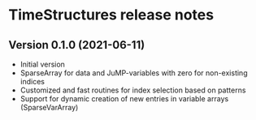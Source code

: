 TimeStructures release notes
===================================


Version 0.1.0 (2021-06-11)
--------------------------
* Initial version
* SparseArray for data and JuMP-variables with zero for non-existing indices
* Customized and fast routines for index selection based on patterns
* Support for dynamic creation of new entries in variable arrays (SparseVarArray) 
